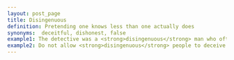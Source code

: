 ```yaml
---
layout: post_page
title: Disingenuous
definition: Pretending one knows less than one actually does
synonyms:  deceitful, dishonest, false
example1: The detective was a <strong>disingenuous</strong> man who often played dumb to trick others into confessing.
example2: Do not allow <strong>disingenuous</strong> people to deceive you to the point where you do something stupid!
---
```

